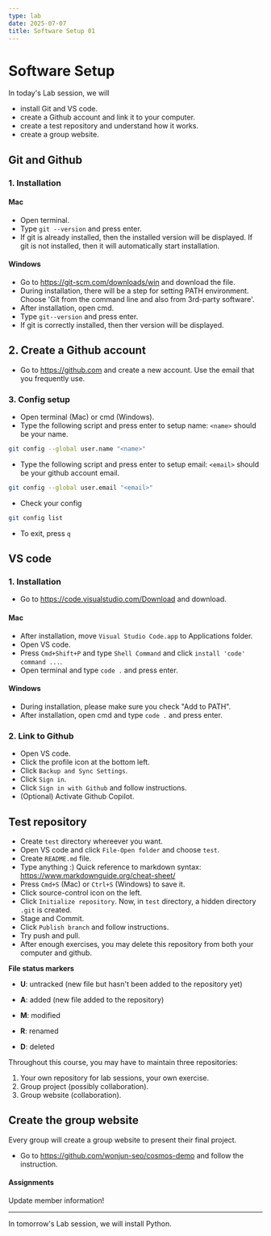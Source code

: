 ```yaml
---
type: lab
date: 2025-07-07
title: Software Setup 01
---
```

# Software Setup

In today's Lab session, we will 

- install Git and VS code.
- create a Github account and link it to your computer.
- create a test repository and understand how it works.
- create a group website.

## Git and Github

### 1. Installation

#### Mac

- Open terminal.
- Type `git --version` and press enter.
- If git is already installed, then the installed version will be displayed. If git is not installed, then it will automatically start installation.

#### Windows

- Go to https://git-scm.com/downloads/win and download the file.
- During installation, there will be a step for setting PATH environment. Choose 'Git from the command line and also from 3rd-party software'.
- After installation, open cmd.
- Type `git--version` and press enter.
- If git is correctly installed, then ther version will be displayed.

## 2. Create a Github account

- Go to https://github.com and create a new account. Use the email that you frequently use.

### 3. Config setup

- Open terminal (Mac) or cmd (Windows).
- Type the following script and press enter to setup name: `<name>` should be your name.

``` zsh
git config --global user.name "<name>"
```

- Type the following script and press enter to setup email: `<email>` should be your github account email.

```zsh
git config --global user.email "<email>"
```

- Check your config

```zsh
git config list
```

- To exit, press `q`



## VS code

### 1. Installation

- Go to https://code.visualstudio.com/Download and download.

#### Mac

- After installation, move `Visual Studio Code.app` to Applications folder. 
- Open VS code.
- Press `Cmd+Shift+P` and type `Shell Command` and click `install 'code' command ...`.
- Open terminal and type `code .` and press enter.

#### Windows

- During installation, please make sure you check "Add to PATH".
- After installation, open cmd and type `code .` and press enter.

### 2. Link to Github

- Open VS code.
- Click the profile icon at the bottom left.
- Click `Backup and Sync Settings`.
- Click `Sign in`.
- Click `Sign in with Github` and follow instructions.
- (Optional) Activate Github Copilot.



## Test repository

- Create `test` directory whereever you want.
- Open VS code and click `File-Open folder`  and choose `test`.
- Create `README.md` file.
- Type anything :) Quick reference to markdown syntax: https://www.markdownguide.org/cheat-sheet/
- Press `Cmd+S` (Mac) or `Ctrl+S` (Windows) to save it.
- Click source-control icon on the left.
- Click `Initialize repository`. Now, in `test` directory, a hidden directory `.git` is created.
- Stage and Commit.
- Click `Publish branch` and follow instructions.
- Try push and pull.
- After enough exercises, you may delete this repository from both your computer and github.



**File status markers**

- **U**: untracked (new file but hasn't been added to the repository yet)
- **A**: added (new file added to the repository)
- **M**: modified
- **R**: renamed

- **D**: deleted



Throughout this course, you may have to maintain three repositories:

1. Your own repository for lab sessions, your own exercise.
2. Group project (possibly collaboration).
3. Group website (collaboration).

## Create the group website

Every group will create a group website to present their final project.

- Go to https://github.com/wonjun-seo/cosmos-demo and follow the instruction.

#### Assignments

Update member information!

---

In tomorrow's Lab session, we will install Python.

